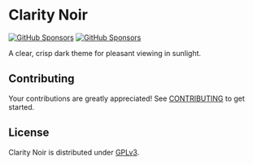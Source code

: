 # Clarity Noir

[![GitHub Sponsors][marketplace-badge]][marketplace]
[![GitHub Sponsors][sponsor-badge]][sponsor]

A clear, crisp dark theme for pleasant viewing in sunlight.

## Contributing

Your contributions are greatly appreciated! See [CONTRIBUTING](CONTRIBUTING.md) to get started.

## License

Clarity Noir is distributed under [GPLv3](LICENSE.md).

[marketplace]: https://marketplace.visualstudio.com/items?itemName=icorbrey.clarity-noir "Download Clarity Noir from the Visual Studio Marketplace"
[marketplace-badge]: https://img.shields.io/visual-studio-marketplace/d/icorbrey.clarity-noir?style=for-the-badge&labelColor=373737&color=2acd41
[sponsor]: https://github.com/sponsors/icorbrey "Sponsor Isaac Corbrey on GitHub"
[sponsor-badge]: https://img.shields.io/github/sponsors/icorbrey?style=for-the-badge&labelColor=373737&color=027aff
